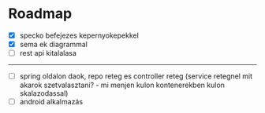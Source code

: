 # Roadmap

- [X] specko befejezes kepernyokepekkel
- [X] sema ek diagrammal
- [ ] rest api kitalalasa
---
- [ ] spring oldalon daok, repo reteg es controller reteg (service retegnel mit akarok szetvalasztani? - mi menjen kulon kontenerekben kulon skalazodassal)
- [ ] android alkalmazás
